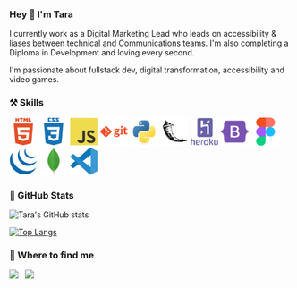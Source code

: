 ### Hey 👋 I'm Tara

I currently work as a Digital Marketing Lead who leads on accessibility & liases between technical and Communications teams. I'm also completing a Diploma in Development and loving every second. 

I'm passionate about fullstack dev, digital transformation, accessibility and video games. 

### ⚒️ Skills

<img src="https://github.com/devicons/devicon/blob/master/icons/html5/html5-plain-wordmark.svg" alt="HTML logo" width="50px" height="50px" /> <img src="https://github.com/devicons/devicon/blob/master/icons/css3/css3-plain-wordmark.svg" alt="CSS logo" width="50px" height="50px" />
<img src="https://github.com/devicons/devicon/blob/master/icons/javascript/javascript-original.svg" alt="JavaScript logo" width="50px" height="50px" />
<img src="https://github.com/devicons/devicon/blob/master/icons/git/git-plain-wordmark.svg" alt="Git logo" width="50px" height="50px" />
<img src="https://github.com/devicons/devicon/blob/master/icons/python/python-original.svg" alt="Python logo" width="50px" height="50px" />
<img src="https://github.com/devicons/devicon/blob/master/icons/flask/flask-original.svg" alt="Flask logo" width="50px" height="50px" />
<img src="https://github.com/devicons/devicon/blob/master/icons/heroku/heroku-plain-wordmark.svg" alt="Heroku logo" width="50px" height="50px" />
<img src="https://github.com/devicons/devicon/blob/master/icons/bootstrap/bootstrap-plain.svg" alt="Bootstrap logo" width="50px" height="50px" />
<img src="https://github.com/devicons/devicon/blob/master/icons/figma/figma-original.svg" alt="Figma logo" width="50px" height="50px" />
<img src="https://github.com/devicons/devicon/blob/master/icons/jquery/jquery-original.svg" alt="JQuery logo" width="50px" height="50px" />
<img src="https://github.com/devicons/devicon/blob/master/icons/mongodb/mongodb-original.svg" alt="MongoDB logo" width="50px" height="50px" />
<img src="https://github.com/devicons/devicon/blob/master/icons/vscode/vscode-original.svg" alt="VSCode logo" width="50px" height="50px" />

### 🚀 GitHub Stats 

![Tara's GitHub stats](https://github-readme-stats.vercel.app/api?username=tararhoseyn&hide=contribs,prs&show_icons=true&hide_border=true&title_color=000)

[![Top Langs](https://github-readme-stats.vercel.app/api/top-langs/?username=tararhoseyn&layout=compact&hide_border=true)](https://github.com/anuraghazra/github-readme-stats)

### 🔎 Where to find me 

<a target="_blank" href="https://www.linkedin.com/in/tara-rhoseyn-2102ba151/"><img height="30" src="https://github.com/singhkshitij/singhkshitij/blob/master/linkedin.png?raw=true"></a>&nbsp;&nbsp;
<a target="_blank" href="https://twitter.com/CodingComms"><img height="30" src="https://github.com/singhkshitij/singhkshitij/blob/master/twitter.png?raw=true"></a>&nbsp;&nbsp;

